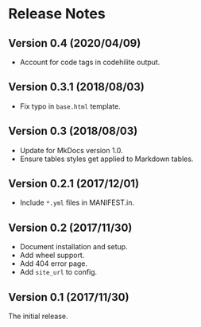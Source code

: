 # Release Notes

## Version 0.4 (2020/04/09)

* Account for code tags in codehilite output.

## Version 0.3.1 (2018/08/03)

* Fix typo in `base.html` template.

## Version 0.3 (2018/08/03)

* Update for MkDocs version 1.0.
* Ensure tables styles get applied to Markdown tables.

## Version 0.2.1 (2017/12/01)

* Include `*.yml` files in MANIFEST.in.

## Version 0.2 (2017/11/30)

* Document installation and setup.
* Add wheel support.
* Add 404 error page.
* Add `site_url` to config.

## Version 0.1 (2017/11/30)

The initial release.
